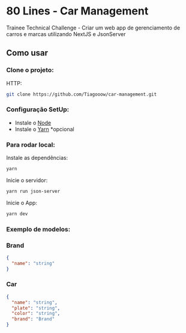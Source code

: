 # 80 Lines - Car Management

Trainee Technical Challenge - Criar um web app de gerenciamento de carros e marcas utilizando NextJS e JsonServer

## Como usar

### Clone o projeto:

HTTP:

```bash
git clone https://github.com/Tiagooow/car-management.git
```

### Configuração SetUp:

- Instale o [Node](https://nodejs.org/en/download/)
- Instale o [Yarn](https://classic.yarnpkg.com/lang/en/docs/install/#windows-stable) \*opcional

### Para rodar local:

Instale as dependências:

```bash
yarn
```

Inicie o servidor:

```bash
yarn run json-server
```

Inicie o App:

```bash
yarn dev
```

### Exemplo de modelos:

### **Brand**

```json
{
  "name": "string"
}
```

### **Car**

```json
{
  "name": "string",
  "plate": "string",
  "color": "string",
  "brand": "Brand"
}
```
